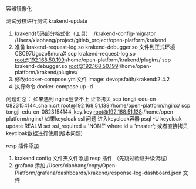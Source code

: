 容器镜像化

测试分枝进行测试 krakend-update
1. krakend代码部分格式化（工具）
    ./krakend-config-migrator /Users/xiaohang/project/gitlab_project/open-platform/krakend
2. 准备 krakend-request-log.so krakend-debugger.so 文件到正式环境 CSC97Ugczp8muraX
    scp krakend-request-log.so root@192.168.50.199:/home/open-platform/krakend/plugins/
    scp krakend-debugger.so root@192.168.50.199:/home/open-platform/krakend/plugins/
3. 修改docker-compose.yml文件
    image: devopsfaith/krakend:2.4.2
4. 执行命令 docker-compose up -d

问题汇总：
如果遇到 nginx登录不上
    证书拷贝
    scp tongji-edu-cn-0823154144_chain.crt root@192.168.51.138:/home/open-platform/nginx/
    scp tongji-edu-cn-0823154144_key.key root@192.168.51.138:/home/open-platform/nginx/
如果keycloak ssl 问题
    进入keycloak容器
    psql -U keycloak
    update REALM set ssl_required = 'NONE' where id = 'master';
    或者直接拷贝keycloak数据进行使用(版本问题)


resp 插件添加
1. krakend config 文件夹文件添加 resp 插件 （先跳过验证升级流程）
2. grafana 添加 /Users/xiaohang/copy/Open-Platform/grafana/dashboards/krakend/response-log-dashboard.json 文件